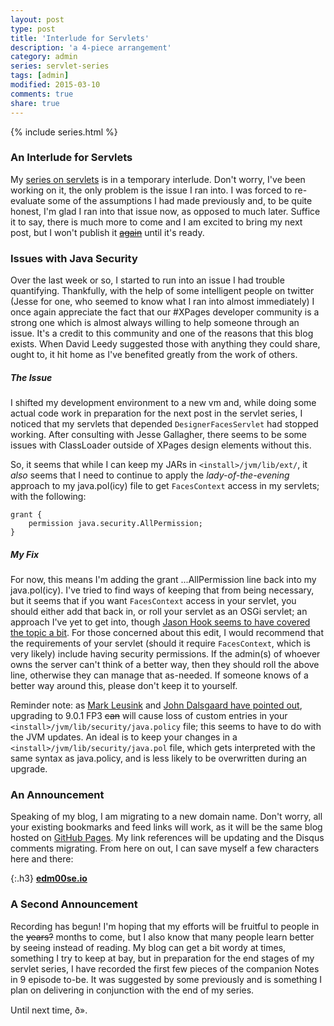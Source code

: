 ```yaml
---
layout: post
type: post
title: 'Interlude for Servlets'
description: 'a 4-piece arrangement'
category: admin
series: servlet-series
tags: [admin]
modified: 2015-03-10
comments: true
share: true
---
```


{% include series.html %}

### An Interlude for Servlets

My [series on servlets](/servlet-series) is in a temporary interlude. Don't worry, I've been working on it, the only problem is the issue I ran into. I was forced to re-evaluate some of the assumptions I had made previously and, to be quite honest, I'm glad I ran into that issue now, as opposed to much later. Suffice it to say, there is much more to come and I am excited to bring my next post, but I won't publish it [<s>again</s>](https://twitter.com/edm00se/status/571629407695069184) until it's ready.

<amp-twitter width="390" height="50"
    layout="responsive"
    data-tweetid="571667777800417280">
</amp-twitter>

### Issues with Java Security

Over the last week or so, I started to run into an issue I had trouble quantifying. Thankfully, with the help of some intelligent people on twitter (Jesse for one, who seemed to know what I ran into almost immediately) I once again appreciate the fact that our #XPages developer community is a strong one which is almost always willing to help someone through an issue. It's a credit to this community and one of the reasons that this blog exists. When David Leedy suggested those with anything they could share, ought to, it hit home as I've benefited greatly from the work of others.

##### The Issue

I shifted my development environment to a new vm and, while doing some actual code work in preparation for the next post in the servlet series, I noticed that my servlets that depended `DesignerFacesServlet` had stopped working. After consulting with Jesse Gallagher, there seems to be some issues with ClassLoader outside of XPages design elements without this.

So, it seems that while I can keep my JARs in `<install>/jvm/lib/ext/`, it _also_ seems that I need to continue to apply the _lady-of-the-evening_ approach to my java.pol(icy) file to get `FacesContext` access in my servlets; with the following:

```
grant {
	permission java.security.AllPermission;
}
```

##### My Fix

For now, this means I'm adding the grant ...AllPermission line back into my java.pol(icy). I've tried to find ways of keeping that from being necessary, but it seems that if you want `FacesContext` access in your servlet, you should either add that back in, or roll your servlet as an OSGi servlet; an approach I've yet to get into, though [Jason Hook seems to have covered the topic a bit](//8b30b0.wordpress.com/). For those concerned about this edit, I would recommend that the requirements of your servlet (should it require `FacesContext`, which is very likely) include having security permissions. If the admin(s) of whoever owns the server can't think of a better way, then they should roll the above line, otherwise they can manage that as-needed. If someone knows of a better way around this, please don't keep it to yourself.

Reminder note: as [Mark Leusink](//linqed.eu/2014/06/25/considering-a-domino-upgrade-beware-of-custom-java-security-policies/) and [John Dalsgaard have pointed out](//www.dalsgaard-data.eu/blog/java-security-in-ibm-domino/), upgrading to 9.0.1 FP3 <s>can</s> will cause loss of custom entries in your `<install>/jvm/lib/security/java.policy` file; this seems to have to do with the JVM updates. An ideal is to keep your changes in a `<install>/jvm/lib/security/java.pol` file, which gets interpreted with the same syntax as java.policy, and is less likely to be overwritten during an upgrade.

### An Announcement

Speaking of my blog, I am migrating to a new domain name. Don't worry, all your existing bookmarks and feed links will work, as it will be the same blog hosted on [GitHub Pages](https://pages.github.com/). My link references will be updating and the Disqus comments migrating. From here on out, I can save myself a few characters here and there:

{:.h3}
**[edm00se.io](//edm00se.io/)**<br />

### A Second Announcement

Recording has begun! I'm hoping that my efforts will be fruitful to people in the <s>years?</s> months to come, but I also know that many people learn better by seeing instead of reading. My blog can get a bit wordy at times, something I try to keep at bay, but in preparation for the end stages of my servlet series, I have recorded the first few pieces of the companion Notes in 9 episode to-be. It was suggested by some previously and is something I plan on delivering in conjunction with the end of my series.

Until next time, ð».
